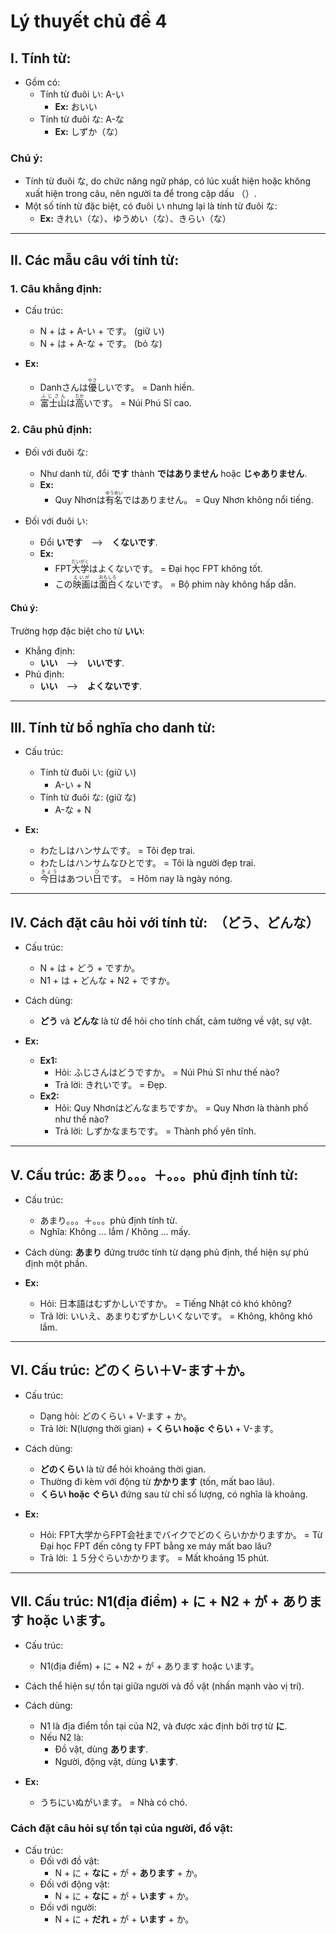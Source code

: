# Lý thuyết chủ đề 4

## I. Tính từ:
- Gồm có:
  - Tính từ đuôi い: A-い
    - __Ex:__ おいい
  - Tính từ đuôi な: A-な
    - __Ex:__ しずか（な）

### Chú ý:
- Tính từ đuôi な, do chức năng ngữ pháp, có lúc xuất hiện hoặc không xuất hiện trong câu, nên người ta để trong cặp dấu （）.
- Một số tính từ đặc biệt, có đuôi い nhưng lại là tính từ đuôi な:
  - __Ex:__ きれい（な）、ゆうめい（な）、きらい（な）

---

## II. Các mẫu câu với tính từ:

### 1. Câu khẳng định:
- Cấu trúc:
  - N + は + A-い + です。 (giữ い)
  - N + は + A-な + です。 (bỏ な)

- __Ex:__
  - Danhさんは<ruby>優<rt>やさ</rt></ruby>しいです。 = Danh hiền.
  - <ruby>富士山<rt>ふじさん</rt></ruby>は<ruby>高<rt>たか</rt></ruby>いです。 = Núi Phú Sĩ cao.

### 2. Câu phủ định:
- Đối với đuôi な:
  - Như danh từ, đổi __です__ thành __ではありません__ hoặc __じゃありません__.
  - __Ex:__
    - Quy Nhơnは<ruby>有名<rt>ゆうめい</rt></ruby>ではありません。 = Quy Nhơn không nổi tiếng.

- Đối với đuôi い:
  - Đổi __いです__　-->　__くないです__.
  - __Ex:__
    - FPT<ruby>大学<rt>だいがく</rt></ruby>はよくないです。 = Đại học FPT không tốt.
    - この<ruby>映画<rt>えいが</rt></ruby>は<ruby>面白<rt>おもしろ</rt></ruby>くないです。 = Bộ phim này không hấp dẫn.
  
#### Chú ý:
Trường hợp đặc biệt cho từ __いい__:
- Khẳng định:
  - __いい__　-->　__いいです__.
- Phủ định:
  - __いい__　-->　__よくないです__.

---

## III. Tính từ bổ nghĩa cho danh từ:
- Cấu trúc:
  - Tính từ đuôi い: (giữ い)
    - A-い + N
  - Tính từ đuôi な: (giữ な)
    - A-な + N

- __Ex:__
  - わたしはハンサムです。 = Tôi đẹp trai.
  - わたしはハンサムなひとです。 = Tôi là người đẹp trai.
  - <ruby>今日<rt>きょう</rt></ruby>はあつい<ruby>日<rt>ひ</rt></ruby>です。 = Hôm nay là ngày nóng.

---

## IV. Cách đặt câu hỏi với tính từ:　（どう、どんな）
- Cấu trúc:
  - N + は + どう + ですか。
  - N1 + は + どんな + N2 + ですか。

- Cách dùng:
  - __どう__ và __どんな__ là từ để hỏi cho tính chất, cảm tưởng về vật, sự vật.

- __Ex:__
  - __Ex1:__
    - Hỏi: ふじさんはどうですか。 = Núi Phú Sĩ như thế nào?
    - Trả lời: きれいです。 = Đẹp.
  - __Ex2:__
    - Hỏi: Quy Nhơnはどんなまちですか。 = Quy Nhơn là thành phố như thế nào?
    - Trả lời: しずかなまちです。 = Thành phố yên tĩnh.

---

## V. Cấu trúc: あまり。。。＋。。。phủ định tính từ:
- Cấu trúc:
  - あまり。。。＋。。。phủ định tính từ.
  - Nghĩa: Không ... lắm / Không ... mấy.

- Cách dùng: __あまり__ đứng trước tính từ dạng phủ định, thể hiện sự phủ định một phần.

- __Ex:__
  - Hỏi: 日本語はむずかしいですか。 = Tiếng Nhật có khó không?
  - Trả lời: いいえ、あまりむずかしいくないです。 = Không, không khó lắm.

---

## VI. Cấu trúc: どのくらい＋V-ます＋か。
- Cấu trúc:
  - Dạng hỏi: どのくらい + V-ます + か。
  - Trả lời: N(lượng thời gian) + __くらい hoặc ぐらい__ + V-ます。

- Cách dùng:
  - __どのくらい__ là từ để hỏi khoảng thời gian.
  - Thường đi kèm với động từ __かかります__ (tốn, mất bao lâu).
  - __くらい hoặc ぐらい__ đứng sau từ chỉ số lượng, có nghĩa là khoảng.

- __Ex:__
  - Hỏi: FPT大学からFPT会社までバイクでどのくらいかかりますか。 = Từ Đại học FPT đến công ty FPT bằng xe máy mất bao lâu?
  - Trả lời: １５分ぐらいかかります。 = Mất khoảng 15 phút.

---

## VII. Cấu trúc: N1(địa điểm) + に + N2 + が + あります hoặc います。
- Cấu trúc:
  - N1(địa điểm) + に + N2 + が + あります hoặc います。

- Cách thể hiện sự tồn tại giữa người và đồ vật (nhấn mạnh vào vị trí).

- Cách dùng:
  - N1 là địa điểm tồn tại của N2, và được xác định bởi trợ từ __に__.
  - Nếu N2 là:
    - Đồ vật, dùng __あります__.
    - Người, động vật, dùng __います__.

- __Ex:__
  - うちにいぬがいます。 = Nhà có chó.

### Cách đặt câu hỏi sự tồn tại của người, đồ vật:
- Cấu trúc:
  - Đối với đồ vật:
    - N + に + __なに__ + が + __あります__ + か。
  - Đối với động vật:
    - N + に + __なに__ + が + __います__ + か。
  - Đối với người:
    - N + に + __だれ__ + が + __います__ + か。